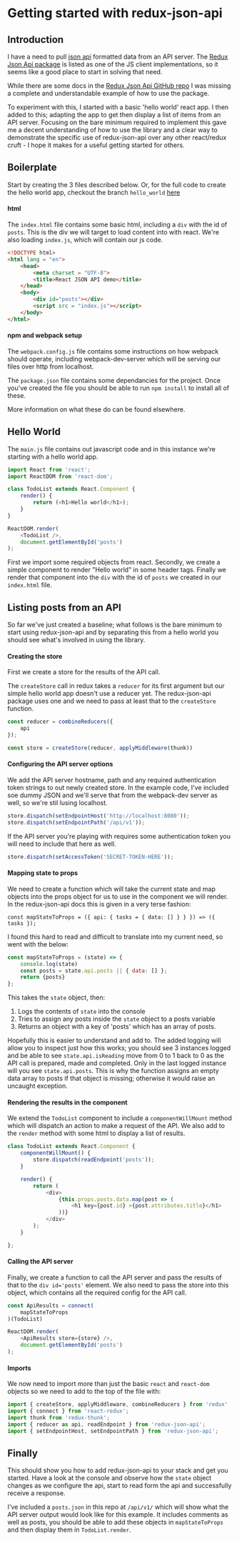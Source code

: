 # Getting started with redux-json-api
## Introduction
I have a need to pull [json api](http://jsonapi.org) formatted data from an API server. The [Redux Json Api package](https://github.com/dixieio/redux-json-api) is listed as one of the JS client implementations, so it seems like a good place to start in solving that need.

While there are some docs in the [Redux Json Api GitHub repo](https://github.com/dixieio/redux-json-api) I was missing a complete and understandable example of how to use the package.

To experiment with this, I started with a basic 'hello world' react app.  I then added to this; adapting the app to get then display a list of items from an API server. Focusing on the bare minimum required to implement this gave me a decent understanding of how to use the library and a clear way to demonstrate the specific use of redux-json-api over any other react/redux cruft - I hope it makes for a useful getting started for others.

## Boilerplate
Start by creating the 3 files described below. Or, for the full code to create the hello world app, checkout the branch `hello_world` [here](https://github.com/tomharvey/redux-json-api-demo/tree/hello_world)


#### html
The `index.html` file contains some basic html, including a `div` with the id of `posts`. This is the div we will target to load content into with react. We're also loading `index.js`, which will contain our js code.

``` html
<!DOCTYPE html>
<html lang = "en">
    <head>
        <meta charset = "UTF-8">
        <title>React JSON API demo</title>
    </head>
    <body>
        <div id="posts"></div>
        <script src = "index.js"></script>
    </body>
</html>
```

#### npm and webpack setup
The `webpack.config.js` file contains some instructions on how webpack should operate, including webpack-dev-server which will be serving our files over http from localhost.

The `package.json` file contains some dependancies for the project. Once you've created the file you should be able to run `npm install` to install all of these.

More information on what these do can be found elsewhere.

## Hello World

The `main.js` file contains out javascript code and in this instance we're starting with a hello world app.

``` js
import React from 'react';
import ReactDOM from 'react-dom';

class TodoList extends React.Component {
    render() {
        return (<h1>Hello world</h1>);
    }
}

ReactDOM.render(
    <TodoList />,
    document.getElementById('posts')
);
```

First we import some required objects from react. Secondly, we create a simple component to render "Hello world" in some header tags. Finally we render that component into the `div` with the id of `posts` we created in our `index.html` file.

## Listing posts from an API
So far we've just created a baseline; what follows is the bare minimum to start using redux-json-api and by separating this from a hello world you should see what's involved in using the library.

#### Creating the store
First we create a store for the results of the API call.

The `createStore` call in redux takes a `reducer` for its first argument but our simple hello world app doesn't use a reducer yet. The redux-json-api package uses one and we need to pass at least that to the `createStore` function.

``` js
const reducer = combineReducers({
    api
});

const store = createStore(reducer, applyMiddleware(thunk))
```

#### Configuring the API server options
We add the API server hostname, path and any required authentication token strings to out newly created store. In the example code, I've included soe dummy JSON and we'll serve that from the webpack-dev server as well, so we're stil lusing localhost.

``` js
store.dispatch(setEndpointHost('http://localhost:8080'));
store.dispatch(setEndpointPath('/api/v1'));
```

If the API server you're playing with requires some authentication token you will need to include that here as well.

``` js
store.dispatch(setAccessToken('SECRET-TOKEN-HERE'));
```

#### Mapping state to props
We need to create a function which will take the current state and map objects into the props object for us to use in the component we will render. In the redux-json-api docs this is given in a very terse fashion:

```
const mapStateToProps = ({ api: { tasks = { data: [] } } }) => ({ tasks });
```

I found this hard to read and difficult to translate into my current need, so went with the below:

``` js
const mapStateToProps = (state) => {
    console.log(state)
    const posts = state.api.posts || { data: [] };
    return {posts}
};
```
This takes the `state` object, then:

1. Logs the contents of `state` into the console
2. Tries to assign any posts inside the `state` object to a posts variable
3. Returns an object with a key of 'posts' which has an array of posts.

Hopefully this is easier to understand and add to. The added logging will allow you to inspect just how this works; you should see 3 instances logged and be able to see `state.api.isReading` move from 0 to 1 back to 0 as the API call is prepared, made and completed. Only in the last logged instance will you see `state.api.posts`. This is why the function assigns an empty data array to posts if that object is missing; otherwise it would raise an uncaught exception.

#### Rendering the results in the component
We extend the `TodoList` component to include a `componentWillMount` method which will dispatch an action to make a request of the API. We also add to the `render` method with some html to display a list of results.

``` js
class TodoList extends React.Component {
    componentWillMount() {
        store.dispatch(readEndpoint('posts'));
    }

    render() {
        return (
            <div>
                {this.props.posts.data.map(post => (
                    <h1 key={post.id} >{post.attributes.title}</h1>
                ))}
            </div>
        );
    }

};
```

#### Calling the API server
Finally, we create a function to call the API server and pass the results of that to the `div id='posts'` element. We also need to pass the store into this object, which contains all the required config for the API call.

``` js
const ApiResults = connect(
    mapStateToProps
)(TodoList)

ReactDOM.render(
    <ApiResults store={store} />,
    document.getElementById('posts')
);
```

#### Imports
We now need to import more than just the basic `react` and `react-dom` objects so we need to add to the top of the file with:

``` js
import { createStore, applyMiddleware, combineReducers } from 'redux'
import { connect } from 'react-redux';
import thunk from 'redux-thunk';
import { reducer as api, readEndpoint } from 'redux-json-api';
import { setEndpointHost, setEndpointPath } from 'redux-json-api';
```

## Finally
This should show you how to add redux-json-api to your stack and get you started. Have a look at the console and observe how the `state` object changes as we configure the api, start to read form the api and successfully receive a response.

I've included a `posts.json` in this repo at `/api/v1/` which will show what the API server output would look like for this example. It includes comments as well as posts, you should be able to add these objects in `mapStateToProps` and then display them in `TodoList.render`.
